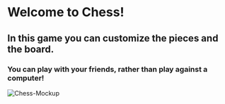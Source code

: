 # Welcome to Chess!
## In this game you can customize the pieces and the board.
### You can play with your friends, rather than play against a computer!
![Chess-Mockup](https://user-images.githubusercontent.com/111780288/223170557-03afd71a-a27e-49f3-8432-736360e62760.png)
